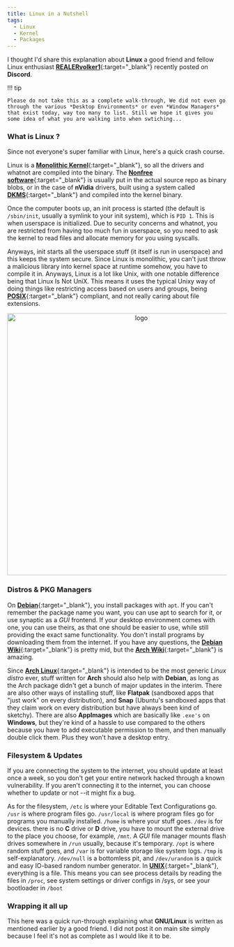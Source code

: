 ```yaml
---
title: Linux in a Nutshell
tags:
  - Linux
  - Kernel
  - Packages
---
```

I thought I'd share this explanation about **Linux** a good friend and fellow Linux enthusiast [**REALERvolker1**](REALERvolker1){:target="_blank"} recently posted on **Discord**.

!!! tip

    Please do not take this as a complete walk-through, We did not even go through the various *Desktop Environments* or even *Window Managers* that exist today, way too many to list. Still we hope it gives you some idea of what you are walking into when swtiching...

### What is Linux ?

Since not everyone's super familiar with Linux, here's a quick crash course.

Linux is a [**Monolithic Kernel**](https://en.wikipedia.org/wiki/Monolithic_kernel#:~:text=A%20monolithic%20kernel%20is%20an,virtual%20interface%20over%20computer%20hardware.){:target="_blank"}, so all the drivers and whatnot are compiled into the binary. The [**Nonfree software**](https://www.fsf.org/about/what-is-free-software){:target="_blank"} is usually put in the actual source repo as binary blobs, or in the case of **nVidia** drivers, built using a system called [**DKMS**](https://en.wikipedia.org/wiki/Dynamic_Kernel_Module_Support){:target="_blank"} and compiled into the kernel binary.

Once the computer boots up, an init process is started (the default is `/sbin/init`, usually a symlink to your init system), which is `PID 1`. This is when userspace is initialized. Due to security concerns and whatnot, you are restricted from having too much fun in userspace, so you need to ask the kernel to read files and allocate memory for you using syscalls.

Anyways, init starts all the userspace stuff (it itself is run in userspace) and this keeps the system secure. Since Linux is monolithic, you can't just throw a malicious library into kernel space at runtime somehow, you have to compile it in. Anyways, Linux is a lot like Unix, with one notable difference being that Linux Is Not UniX. This means it uses the typical Unixy way of doing things like restricting access based on users and groups, being [**POSIX**](https://en.wikipedia.org/wiki/POSIX){:target="_blank"} compliant, and not really caring about file extensions.

<p align="center">
    <img width="600" src="https://i.imgur.com/Mu7NHx9.png" alt="logo">
</p>

### Distros & PKG Managers

On [**Debian**](https://www.debian.org){:target="_blank"}, you install packages with `apt`. If you can't remember the package name you want, you can use apt to search for it, or use synaptic as a *GUI* frontend. If your desktop environment comes with one, you can use theirs, as that one should be easier to use, while still providing the exact same functionality. You don't install programs by downloading them from the internet. If you have any questions, the [**Debian Wiki**](https://wiki.debian.org/DontBreakDebian){:target="_blank"} is pretty mid, but the [**Arch Wiki**](https://wiki.archlinux.org){:target="_blank"} is amazing.

Since [**Arch Linux**](https://archlinux.org){:target="_blank"} is intended to be the most generic *Linux distro* ever, stuff written for **Arch** should also help with **Debian**, as long as the Arch package didn't get a bunch of major updates in the interim. There are also other ways of installing stuff, like **Flatpak** (sandboxed apps that "just work" on every distribution), and **Snap** (Ubuntu's sandboxed apps that they claim work on every distribution but have always been kind of sketchy). There are also **AppImages** which are basically like `.exe's` on **Windows**, but they're kind of a hassle to use compared to the others because you have to add executable permission to them, and then manually double click them. Plus they won't have a desktop entry.

### Filesystem & Updates

If you are connecting the system to the internet, you should update at least once a week, so you don't get your entire network hacked through a known vulnerability. If you aren't connecting it to the internet, you can choose whether to update or not --it might fix a bug.

As for the filesystem, `/etc` is where your Editable Text Configurations go. `/usr` is where program files go. `/usr/local` is where program files go for programs you manually installed. `/home` is where your stuff goes. `/dev` is for devices. there is no **C** drive or **D** drive, you have to mount the external drive to the place you choose, for example, `/mnt`. A *GUI* file manager mounts flash drives somewhere in `/run` usually, because it's temporary. `/opt` is where random stuff goes, and `/var` is for variable storage like system logs. `/tmp` is self-explanatory. `/dev/null` is a bottomless pit, and `/dev/urandom` is a quick and easy IO-based random number generator. In [**UNIX**](https://en.wikipedia.org/wiki/Unix){:target="_blank"}, everything is a file. This means you can see process details by reading the files in `/proc`, see system settings or driver configs in /sys, or see your bootloader in `/boot`

### Wrapping it all up

This here was a quick run-through explaining what **GNU/Linux** is written as mentioned earlier by a good friend. I did not post it on main site simply because I feel it's not as complete as I would like it to be.
